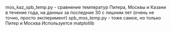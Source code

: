 
mos_kaz_spb_temp.py - сравнение температур Питера, Москвы и Казани в течение года, на данных за последние 30 с лишним лет (очень не точно, просто эксперимент)
spb_mos_temp.py - тоже самое, но только Питер и Москва
Используется matplotlib